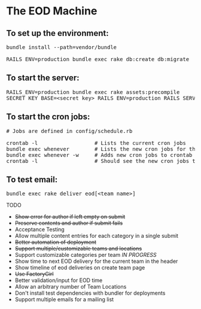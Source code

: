 # The EOD Machine

To set up the environment:
---------------------------
<pre>
bundle install --path=vendor/bundle                             # Installs all the gem dependencies<br/>
RAILS_ENV=production bundle exec rake db:create db:migrate      # Creates the database
</pre>


To start the server:
-------------------------
<pre>
RAILS_ENV=production bundle exec rake assets:precompile
SECRET_KEY_BASE=&lt;secret_key&gt; RAILS_ENV=production RAILS_SERVE_STATIC_FILES=true bundle exec rails server -b &lt;bind_to_ip_address&gt; -d
</pre>


To start the cron jobs:
-------------------------
<pre>
# Jobs are defined in config/schedule.rb

crontab -l                  # Lists the current cron jobs
bundle exec whenever        # Lists the new cron jobs for the eod machine app
bundle exec whenever -w     # Adds new cron jobs to crontab
crontab -l                  # Should see the new cron jobs there
</pre>

To test email:
------------------------
<pre>
bundle exec rake deliver_eod[&lt;team_name&gt;]
</pre>



TODO
- ~~Show error for author if left empty on submit~~
- ~~Preserve contents and author if submit fails~~
- Acceptance Testing
- Allow multiple content entries for each category in a single submit
- ~~Better automation of deployment~~
- ~~Support multiple/customizable teams and locations~~
- Support customizable categories per team _IN PROGRESS_
- Show time to next EOD delivery for the current team in the header
- Show timeline of eod deliveries on create team page
- ~~Use FactoryGirl~~
- Better validation/input for EOD time
- Allow an arbitrary number of Team Locations
- Don't install test dependencies with bundler for deployments
- Support multiple emails for a mailing list
